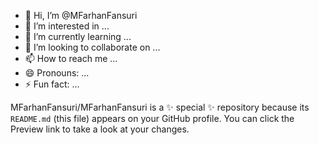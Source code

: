 - 👋 Hi, I’m @MFarhanFansuri
- 👀 I’m interested in ...
- 🌱 I’m currently learning ...
- 💞️ I’m looking to collaborate on ...
- 📫 How to reach me ...
- 😄 Pronouns: ...
- ⚡ Fun fact: ...

MFarhanFansuri/MFarhanFansuri is a ✨ special ✨ repository because its `README.md` (this file) appears on your GitHub profile.
You can click the Preview link to take a look at your changes.


